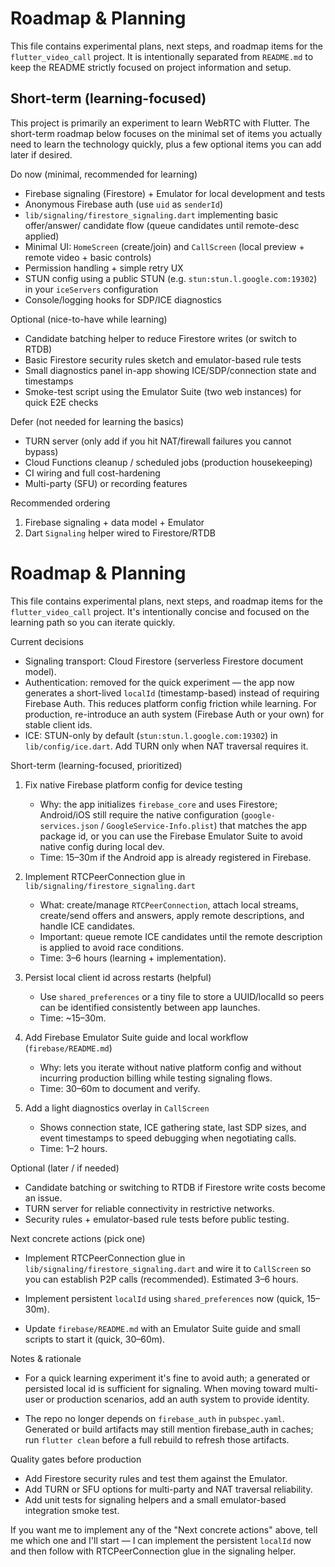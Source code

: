 # Roadmap & Planning

This file contains experimental plans, next steps, and roadmap items for the
`flutter_video_call` project. It is intentionally separated from `README.md` to
keep the README strictly focused on project information and setup.

## Short-term (learning-focused)

This project is primarily an experiment to learn WebRTC with Flutter. The
short-term roadmap below focuses on the minimal set of items you actually
need to learn the technology quickly, plus a few optional items you can add
later if desired.

Do now (minimal, recommended for learning)
- Firebase signaling (Firestore) + Emulator for local development and tests
- Anonymous Firebase auth (use `uid` as `senderId`)
- `lib/signaling/firestore_signaling.dart` implementing basic offer/answer/
  candidate flow (queue candidates until remote-desc applied)
- Minimal UI: `HomeScreen` (create/join) and `CallScreen` (local preview +
  remote video + basic controls)
- Permission handling + simple retry UX
- STUN config using a public STUN (e.g. `stun:stun.l.google.com:19302`) in
  your `iceServers` configuration
- Console/logging hooks for SDP/ICE diagnostics

Optional (nice-to-have while learning)
- Candidate batching helper to reduce Firestore writes (or switch to RTDB)
- Basic Firestore security rules sketch and emulator-based rule tests
- Small diagnostics panel in-app showing ICE/SDP/connection state and timestamps
- Smoke-test script using the Emulator Suite (two web instances) for quick E2E checks

Defer (not needed for learning the basics)
- TURN server (only add if you hit NAT/firewall failures you cannot bypass)
- Cloud Functions cleanup / scheduled jobs (production housekeeping)
- CI wiring and full cost-hardening
- Multi-party (SFU) or recording features

Recommended ordering
1. Firebase signaling + data model + Emulator
2. Dart `Signaling` helper wired to Firestore/RTDB
# Roadmap & Planning

This file contains experimental plans, next steps, and roadmap items for the
`flutter_video_call` project. It's intentionally concise and focused on the
learning path so you can iterate quickly.

Current decisions
- Signaling transport: Cloud Firestore (serverless Firestore document model).
- Authentication: removed for the quick experiment — the app now generates a
  short-lived `localId` (timestamp-based) instead of requiring Firebase Auth.
  This reduces platform config friction while learning. For production,
  re-introduce an auth system (Firebase Auth or your own) for stable client ids.
- ICE: STUN-only by default (`stun:stun.l.google.com:19302`) in
  `lib/config/ice.dart`. Add TURN only when NAT traversal requires it.

Short-term (learning-focused, prioritized)

1. Fix native Firebase platform config for device testing
   - Why: the app initializes `firebase_core` and uses Firestore; Android/iOS
     still require the native configuration (`google-services.json` /
     `GoogleService-Info.plist`) that matches the app package id, or you can
     use the Firebase Emulator Suite to avoid native config during local dev.
   - Time: 15–30m if the Android app is already registered in Firebase.

2. Implement RTCPeerConnection glue in `lib/signaling/firestore_signaling.dart`
   - What: create/manage `RTCPeerConnection`, attach local streams, create/send
     offers and answers, apply remote descriptions, and handle ICE candidates.
   - Important: queue remote ICE candidates until the remote description is
     applied to avoid race conditions.
   - Time: 3–6 hours (learning + implementation).

3. Persist local client id across restarts (helpful)
   - Use `shared_preferences` or a tiny file to store a UUID/localId so peers
     can be identified consistently between app launches.
   - Time: ~15–30m.

4. Add Firebase Emulator Suite guide and local workflow (`firebase/README.md`)
   - Why: lets you iterate without native platform config and without incurring
     production billing while testing signaling flows.
   - Time: 30–60m to document and verify.

5. Add a light diagnostics overlay in `CallScreen`
   - Shows connection state, ICE gathering state, last SDP sizes, and event
     timestamps to speed debugging when negotiating calls.
   - Time: 1–2 hours.

Optional (later / if needed)
- Candidate batching or switching to RTDB if Firestore write costs become an issue.
- TURN server for reliable connectivity in restrictive networks.
- Security rules + emulator-based rule tests before public testing.

Next concrete actions (pick one)
- Implement RTCPeerConnection glue in `lib/signaling/firestore_signaling.dart`
  and wire it to `CallScreen` so you can establish P2P calls (recommended).
  Estimated 3–6 hours.

- Implement persistent `localId` using `shared_preferences` now (quick, 15–30m).

- Update `firebase/README.md` with an Emulator Suite guide and small scripts to
  start it (quick, 30–60m).

Notes & rationale
- For a quick learning experiment it's fine to avoid auth; a generated or
  persisted local id is sufficient for signaling. When moving toward
  multi-user or production scenarios, add an auth system to provide identity.

- The repo no longer depends on `firebase_auth` in `pubspec.yaml`. Generated
  or build artifacts may still mention firebase_auth in caches; run
  `flutter clean` before a full rebuild to refresh those artifacts.

Quality gates before production
- Add Firestore security rules and test them against the Emulator.
- Add TURN or SFU options for multi-party and NAT traversal reliability.
- Add unit tests for signaling helpers and a small emulator-based integration
  smoke test.

If you want me to implement any of the "Next concrete actions" above, tell me
which one and I'll start — I can implement the persistent `localId` now and
then follow with RTCPeerConnection glue in the signaling helper.

```

